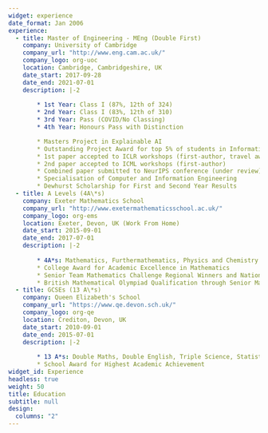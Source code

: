 ```yaml
---
widget: experience
date_format: Jan 2006
experience:
  - title: Master of Engineering - MEng (Double First)
    company: University of Cambridge
    company_url: "http://www.eng.cam.ac.uk/"
    company_logo: org-uoc
    location: Cambridge, Cambridgeshire, UK
    date_start: 2017-09-28
    date_end: 2021-07-01
    description: |-2
        
        * 1st Year: Class I (87%, 12th of 324)
        * 2nd Year: Class I (83%, 12th of 310)
        * 3rd Year: Pass (COVID/No Classing)
        * 4th Year: Honours Pass with Distinction

        * Masters Project in Explainable AI
        * Outstanding Project Award for top 5% of students in Information Engineering
        * 1st paper accepted to ICLR workshops (first-author, travel award)
        * 2nd paper accepted to ICML workshops (first-author)
        * Combined paper submitted to NeurIPS conference (under review)
        * Specialisation of Computer and Information Engineering
        * Dewhurst Scholarship for First and Second Year Results
  - title: A Levels (4A\*s)
    company: Exeter Mathematics School
    company_url: "http://www.exetermathematicsschool.ac.uk/"
    company_logo: org-ems
    location: Exeter, Devon, UK (Work From Home)
    date_start: 2015-09-01
    date_end: 2017-07-01
    description: |-2
        
        * 4A*s: Mathematics, Furthermathematics, Physics and Chemistry
        * College Award for Academic Excellence in Mathematics
        * Senior Team Mathematics Challenge Regional Winners and National Final Competitors
        * British Mathematical Olympiad Qualification through Senior Mathematical Challenge
  - title: GCSEs (13 A\*s)
    company: Queen Elizabeth's School
    company_url: "https://www.qe.devon.sch.uk/"
    company_logo: org-qe
    location: Crediton, Devon, UK
    date_start: 2010-09-01
    date_end: 2015-07-01
    description: |-2
        
        * 13 A*s: Double Maths, Double English, Triple Science, Statistics, Astronomy, Spanish, French, History, Geography
        * School Award for Highest Academic Achievement
widget_id: Experience
headless: true
weight: 50
title: Education
subtitle: null
design:
  columns: "2"
---
```


